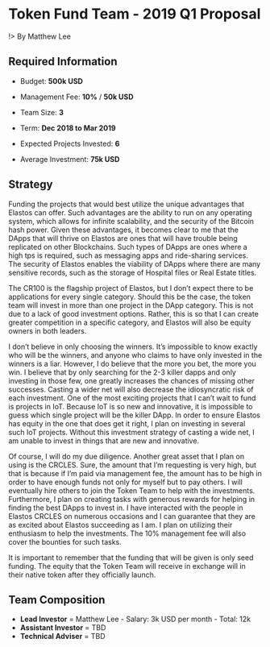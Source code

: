 
# Token Fund Team - 2019 Q1 Proposal

!> By Matthew Lee

## Required Information

- Budget: **500k USD**

- Management Fee: **10%** / **50k USD**

- Team Size: **3**

- Term: **Dec 2018 to Mar 2019**

- Expected Projects Invested: **6**

- Average Investment: **75k USD**



## Strategy


Funding the projects that would best utilize the unique advantages that Elastos can offer. Such advantages are the ability to run on any operating system, which allows for infinite scalability, and the security of the Bitcoin hash power. Given these advantages, it becomes clear to me that the DApps that will thrive on Elastos are ones that will have trouble being replicated on other Blockchains. Such types of DApps are ones where a high tps is required, such as messaging apps and ride-sharing services. The security of Elastos enables the viability of DApps where there are many sensitive records, such as the storage of Hospital files or Real Estate titles.

The CR100 is the flagship project of Elastos, but I don’t expect there to be applications for every single category. Should this be the case, the token team will invest in more than one project in the DApp category. This is not due to a lack of good investment options. Rather, this is so that I can create greater competition in a specific category, and Elastos will also be equity owners in both leaders.

I don’t believe in only choosing the winners. It’s impossible to know exactly who will be the winners, and anyone who claims to have only invested in the winners is a liar. However, I do believe that the more you bet, the more you win. I believe that by only searching for the 2-3 killer dapps and only investing in those few, one greatly increases the chances of missing other successes. Casting a wider net will also decrease the idiosyncratic risk of each investment. One of the most exciting projects that I can’t wait to fund is projects in IoT. Because IoT is so new and innovative, it is impossible to guess which single project will be the killer DApp. In order to ensure Elastos has equity in the one that does get it right, I plan on investing in several such IoT projects. Without this investment strategy of casting a wide net, I am unable to invest in things that are new and innovative.

Of course, I will do my due diligence. Another great asset that I plan on using is the CRCLES. Sure, the amount that I’m requesting is very high, but that is because if I’m paid via management fee, the amount has to be high in order to have enough funds not only for myself but to pay others. I will eventually hire others to join the Token Team to help with the investments. Furthermore, I plan on creating tasks with generous rewards for helping in finding the best DApps to invest in. I have interacted with the people in Elastos CRCLES on numerous occasions and I can guarantee that they are as excited about Elastos succeeding as I am. I plan on utilizing their enthusiasm to help the investments. The 10% management fee will also cover the bounties for such tasks.

It is important to remember that the funding that will be given is only seed funding. The equity that the Token Team will receive in exchange will in their native token after they officially launch. 

## Team Composition

- **Lead Investor** = Matthew Lee - Salary: 3k USD per month - Total: 12k
- **Assistant Investor** = TBD
- **Technical Adviser** = TBD
